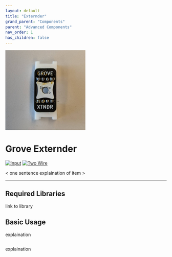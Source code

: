 ```yaml
---
layout: default
title: "Externder"
grand_parent: "Components"
parent: "Advanced Components"
nav_order: 1
has_children: false
---
```




<img src="assets/xtndr.jpg" alt="Extender" width="250"/>

# Grove Externder
<a href="../../glossary/glossary"><img src="../../glossary/assets/input.png" alt="Input" width="72"/></a> <a href="../../glossary/glossary"><img src="../../glossary/assets/2wire.png" alt="Two Wire" width="72"/></a>

< one sentence explaination of item >


---

## Required Libraries
link to library

## Basic Usage

explaination
 
```python
```

explaination

```python

```

